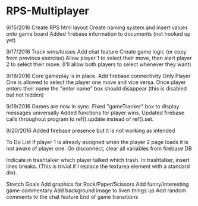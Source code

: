 # RPS-Multiplayer

9/15/2016
Create RPS html layout
Create naming system and insert values onto game board
Added firebase information to documents (not hooked up yet)

9/17/2016
Track wins/losses
Add chat feature
Create game logic (or copy from previous exercise)
Allow player 1 to select their move, then alert player 2 to select their move. (I'll allow both players to select whenever they want)

9/18/2016
Core gameplay is in place.
Add firebase connectivity
Only Player One is allowed to select the player one move and vice versa.
Once player enters their name the "enter name" box should disappear (this is disabled but not hidden)

9/19/2016
Games are now in sync.
Fixed "gameTracker" box to display messages universally
Added functions for player wins.
Updated firebase calls throughout program to ref().update instead of ref().set.

9/20/2016
Added firebase presence but it is not working as intended




To Do List
If player 1 is already assigned when the player 2 page loads it is not aware of player one.
On disconnect, clear all variables from firebase DB

Indicate in trashtalker which player talked which trash.
In trashtalker, insert lines breaks. (This is trivial if I replace the textarea element with a standard div).



Stretch Goals
Add graphics for Rock/Paper/Scissors
Add funny/interesting game commentary
Add background image to liven things up
Add random comments to the chat feature
End of game transitions